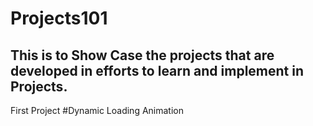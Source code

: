 # Projects101

## This is to Show Case the projects that are developed in efforts to learn and implement in Projects.

 First Project #Dynamic Loading Animation
